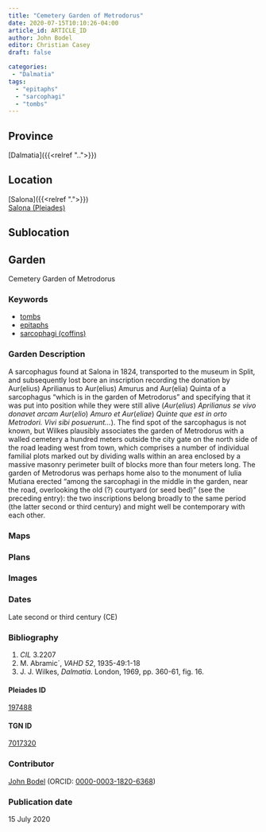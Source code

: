 ```yaml
---
title: "Cemetery Garden of Metrodorus"
date: 2020-07-15T10:10:26-04:00
article_id: ARTICLE_ID
author: John Bodel
editor: Christian Casey
draft: false

categories:
 - "Dalmatia"
tags:
  - "epitaphs"
  - "sarcophagi"
  - "tombs"
---
```


## Province

[Dalmatia]({{<relref "..">}})

<!--### Province Description-->

<!-- DESCRIPTION -->


## Location

[Salona]({{<relref ".">}}) \
[Salona (Pleiades)](https://pleiades.stoa.org/places/197488)

<!--### Location Description-->

<!-- LEAVE THIS BLANK FOR NOW -->

## Sublocation

<!-- 
[AREA WITHIN LOCATION, LIKE “PALATINE HILL”](GEOREFERENCE LINK)
A sublocation is any area larger than an individual garden, but located within a location. I would always try to include a link to a controlled vocabulary here if possible. This ID may well be different from the Garden ID, e.g., Pompeii versus a Garden in one of the houses which has its own Pleiades ID.
-->

<!--### Sublocation Description-->

<!-- DESCRIPTION -->

## Garden

Cemetery Garden of Metrodorus


### Keywords

- [tombs](http://vocab.getty.edu/page/aat/300005926)
- [epitaphs](http://vocab.getty.edu/page/aat/300028729)
- [sarcophagi (coffins)](http://vocab.getty.edu/page/aat/300005947)


### Garden Description

A sarcophagus found at Salona in 1824, transported to the museum in Split, and subsequently lost bore an inscription recording the donation by Aur(elius) Aprilianus to Aur(elius) Amurus and Aur(elia) Quinta of a sarcophagus “which is in the garden of Metrodorus” and specifying that it was put into position while they were still alive (*Aur*(*elius*) *Aprilianus se vivo donavet arcam Aur*(*elio*) *Amuro et Aur*(*eliae*) *Quinte que est in orto Metrodori. Vivi sibi posuerunt…*). The find spot of the sarcophagus is not known, but Wilkes plausibly associates the garden of Metrodorus with a walled cemetery a hundred meters outside the city gate on the north side of the road leading west from town, which comprises a number of individual familial plots marked out by dividing walls within an area enclosed by a massive masonry perimeter built of blocks more than four meters long. The garden of Metrodorus was perhaps home also to the monument of Iulia Mutiana erected “among the sarcophagi in the middle in the garden, near the road, overlooking the old (?) courtyard (or seed bed)” (see the preceding entry): the two inscriptions belong broadly to the same period (the latter second or third century) and might well be contemporary with each other. 

### Maps

<!-- 
{{< figure src="../images/image_name.ext" alt="alt_text" title="CAPTION" >}}
-->

### Plans

<!-- 
{{< figure src="IMG_URL" alt="ALT_TEXT" title="CAPTION" >}}
-->

### Images

<!-- 
{{< figure src="../images/image_name.ext" alt="alt_text" title="CAPTION" >}}
-->

### Dates

Late second or third century (CE)

### Bibliography

1. *CIL* 3.2207
2. M. Abramic´, *VAHD 52*, 1935-49:1-18
3. J. J. Wilkes, *Dalmatia*. London, 1969, pp. 360-61, fig. 16.

<!--#### Periodo ID-->

<!-- [PERIODO_ID](https://pleiades.stoa.org/places/PLEIADES_ID) -->

#### Pleiades ID

[197488](https://pleiades.stoa.org/places/197488)

#### TGN ID

[7017320](http://vocab.getty.edu/page/tgn/7017320)

### Contributor

[John Bodel](https://www.brown.edu/academics/history/people/john-bodel) (ORCID: [0000-0003-1820-6368](https://orcid.org/0000-0003-1820-6368))

### Publication date
<!-- Format: dd MONTH_NAME yyyy -->

15 July 2020

<!--### Related articles-->

<!-- Links to other related articles. Leave blank for now -->